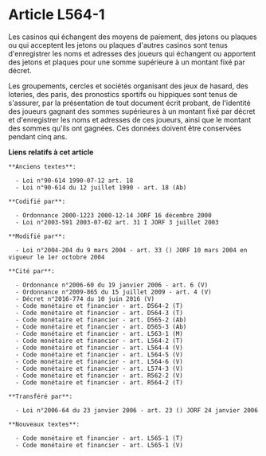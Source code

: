 # Article L564-1

Les casinos qui échangent des moyens de paiement, des jetons ou plaques ou qui acceptent les jetons ou plaques d'autres
casinos sont tenus d'enregistrer les noms et adresses des joueurs qui échangent ou apportent des jetons et plaques pour une
somme supérieure à un montant fixé par décret.

Les groupements, cercles et sociétés organisant des jeux de hasard, des loteries, des paris, des pronostics sportifs ou
hippiques sont tenus de s'assurer, par la présentation de tout document écrit probant, de l'identité des joueurs gagnant des
sommes supérieures à un montant fixé par décret et d'enregistrer les noms et adresses de ces joueurs, ainsi que le montant
des sommes qu'ils ont gagnées. Ces données doivent être conservées pendant cinq ans.

**Liens relatifs à cet article**

	**Anciens textes**:

	  - Loi n°90-614 1990-07-12 art. 18
	  - Loi n°90-614 du 12 juillet 1990 - art. 18 (Ab)

	**Codifié par**:

	  - Ordonnance 2000-1223 2000-12-14 JORF 16 décembre 2000
	  - Loi n°2003-591 2003-07-02 art. 31 I JORF 3 juillet 2003

	**Modifié par**:

	  - Loi n°2004-204 du 9 mars 2004 - art. 33 () JORF 10 mars 2004 en vigueur le 1er octobre 2004

	**Cité par**:

	  - Ordonnance n°2006-60 du 19 janvier 2006 - art. 6 (V)
	  - Ordonnance n°2009-865 du 15 juillet 2009 - art. 4 (V)
	  - Décret n°2016-774 du 10 juin 2016 (V)
	  - Code monétaire et financier - art. D564-2 (T)
	  - Code monétaire et financier - art. D564-3 (T)
	  - Code monétaire et financier - art. D565-2 (Ab)
	  - Code monétaire et financier - art. D565-3 (Ab)
	  - Code monétaire et financier - art. L563-1 (M)
	  - Code monétaire et financier - art. L564-2 (T)
	  - Code monétaire et financier - art. L564-4 (V)
	  - Code monétaire et financier - art. L564-5 (V)
	  - Code monétaire et financier - art. L564-6 (V)
	  - Code monétaire et financier - art. L574-3 (V)
	  - Code monétaire et financier - art. R562-2 (V)
	  - Code monétaire et financier - art. R564-2 (T)

	**Transféré par**:

	  - Loi n°2006-64 du 23 janvier 2006 - art. 23 () JORF 24 janvier 2006

	**Nouveaux textes**:

	  - Code monétaire et financier - art. L565-1 (T)
	  - Code monétaire et financier - art. L565-1 (V)

